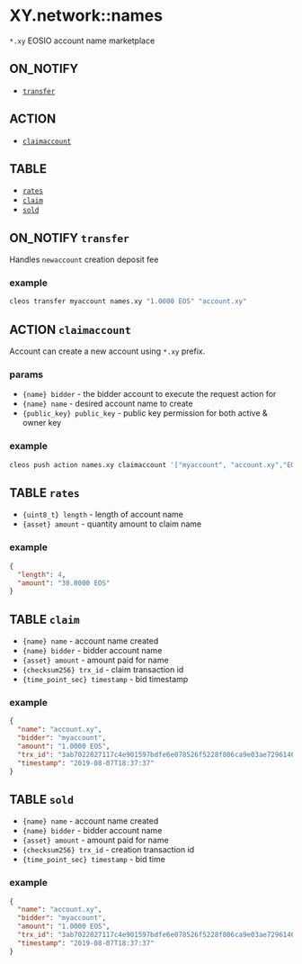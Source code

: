 # XY.network::names

`*.xy` EOSIO account name marketplace

## ON_NOTIFY

- [`transfer`](#on-notify-transfer)

## ACTION

- [`claimaccount`](#action-claimaccount)

## TABLE

- [`rates`](#rates-table)
- [`claim`](#claim-table)
- [`sold`](#sold-table)

## ON_NOTIFY `transfer`

Handles `newaccount` creation deposit fee

### example

```bash
cleos transfer myaccount names.xy "1.0000 EOS" "account.xy"
```

## ACTION `claimaccount`

Account can create a new account using `*.xy` prefix.

### params

- `{name} bidder` - the bidder account to execute the request action for
- `{name} name` - desired account name to create
- `{public_key} public_key` - public key permission for both active & owner key

### example

```bash
cleos push action names.xy claimaccount '["myaccount", "account.xy","EOS6MRyAjQq8ud7hVNYcfnVPJqcVpscN5So8BhtHuGYqET5GDW5CV"]' -p myaccount
```

## TABLE `rates`

- `{uint8_t} length` - length of account name
- `{asset} amount` - quantity amount to claim name

### example

```json
{
  "length": 4,
  "amount": "30.0000 EOS"
}
```

## TABLE `claim`

- `{name} name` - account name created
- `{name} bidder` - bidder account name
- `{asset} amount` - amount paid for name
- `{checksum256} trx_id` - claim transaction id
- `{time_point_sec} timestamp` - bid timestamp

### example

```json
{
  "name": "account.xy",
  "bidder": "myaccount",
  "amount": "1.0000 EOS",
  "trx_id": "3ab7022027117c4e901597bdfe6e078526f5228f806ca9e03ae729614641e5c2",
  "timestamp": "2019-08-07T18:37:37"
}
```

## TABLE `sold`

- `{name} name` - account name created
- `{name} bidder` - bidder account name
- `{asset} amount` - amount paid for name
- `{checksum256} trx_id` - creation transaction id
- `{time_point_sec} timestamp` - bid time

### example

```json
{
  "name": "account.xy",
  "bidder": "myaccount",
  "amount": "1.0000 EOS",
  "trx_id": "3ab7022027117c4e901597bdfe6e078526f5228f806ca9e03ae729614641e5c2",
  "timestamp": "2019-08-07T18:37:37"
}
```
